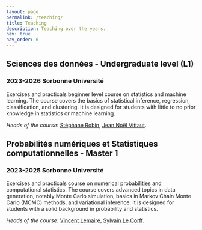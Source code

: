 ```yaml
---
layout: page
permalink: /teaching/
title: Teaching
description: Teaching over the years.
nav: true
nav_order: 6
---
```


## Sciences des données - Undergraduate level (L1)
### 2023-2026 Sorbonne Université
Exercises and practicals beginner level course on statistics and machine learning. The course covers the basics of statistical inference, regression, classification, and clustering. It is designed for students with little to no prior knowledge in statistics or machine learning.

*Heads of the course*: [Stéphane Robin](https://scj-robin.github.io/), [Jean Noël Vittaut](https://webia.lip6.fr/~vittaut/).

## Probabilités numériques et Statistiques computationnelles - Master 1
### 2023-2025 Sorbonne Université
Exercises and practicals course on numerical probabilities and computational statistics. The course covers advanced topics in data generation, notably Monte Carlo simulation, basics in Markov Chain Monte Carlo (MCMC) methods, and variational inference. It is designed for students with a solid background in probability and statistics.

*Heads of the course*: [Vincent Lemaire](https://perso.lpsm.paris/~vlemaire/site.html), [Sylvain Le Corff](https://sylvainlc.github.io/).